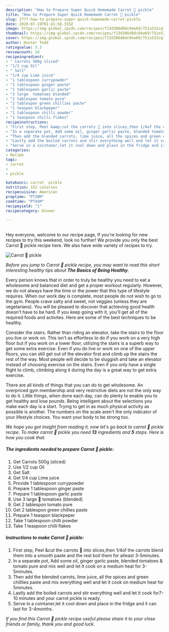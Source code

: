 ```yaml
---
description: "How to Prepare Super Quick Homemade Carrot 🥕 pickle"
title: "How to Prepare Super Quick Homemade Carrot 🥕 pickle"
slug: 2777-how-to-prepare-super-quick-homemade-carrot-pickle
date: 2020-07-19T01:41:56.333Z
image: https://img-global.cpcdn.com/recipes/f13d386d0dc04a69/751x532cq70/carrot-🥕-pickle-recipe-main-photo.jpg
thumbnail: https://img-global.cpcdn.com/recipes/f13d386d0dc04a69/751x532cq70/carrot-🥕-pickle-recipe-main-photo.jpg
cover: https://img-global.cpcdn.com/recipes/f13d386d0dc04a69/751x532cq70/carrot-🥕-pickle-recipe-main-photo.jpg
author: Hunter Todd
ratingvalue: 3.3
reviewcount: 14
recipeingredient:
- " Carrots 500g sliced"
- "1/2 cup Oil"
- " Salt"
- "1/4 cup Lime juice"
- "1 tablespoon currypowder"
- "1 tablespoon ginger paste"
- "1 tablespoon garlic paste"
- "3 large  tomatoes blended"
- "2 tablespon tomato pure"
- "2 tablespon green chillies paste"
- "1 teaspon blackpeper"
- "1 tablespoon chilli powder"
- "1 teaspoon chilli flakes"
recipeinstructions:
- "First step, Peel &amp;cut the carrots 🥕 into slices,then 1/4of the carrots blend them into a smooth paste and the rest boil them for atleast 3-5minutes."
- "In a separate pot, Add some oil, ginger garlic paste, blended tomatoes &amp; tomato pure and mix well and let it cook on a medium heat for 3-5minutes."
- "Then add the blended carrots, lime juice, all the spices and green chilllies paste and mix everything well and let it cook on medium heat for 5minutes."
- "Lastly add the boiled carrots and stir everything well and let it cook for7- 10 minutes and your carrot pickle is ready."
- "Serve in a cointaner,let it cool down and place in the fridge and it can last for 3-4months."
categories:
- Recipe
tags:
- carrot
- 
- pickle

katakunci: carrot  pickle 
nutrition: 152 calories
recipecuisine: American
preptime: "PT20M"
cooktime: "PT45M"
recipeyield: "1"
recipecategory: Dinner

---
```

<br>
Hey everyone, welcome to our recipe page, If you're looking for new recipes to try this weekend, look no further! We provide you only the best Carrot 🥕 pickle recipe here. We also have wide variety of recipes to try.
<br>


![Carrot 🥕 pickle](https://img-global.cpcdn.com/recipes/f13d386d0dc04a69/751x532cq70/carrot-🥕-pickle-recipe-main-photo.jpg)

<i>Before you jump to Carrot 🥕 pickle recipe, you may want to read this short interesting healthy tips about <strong>The Basics of Being Healthy</strong>.</i>

Every person knows that in order to truly be healthy you need to eat a wholesome and balanced diet and get a proper workout regularly. However, we do not always have the time or the power that this type of lifestyle requires. When our work day is complete, most people do not wish to go to the gym. People crave salty and sweet, not veggies (unless they are vegetarians). You will be pleased to discover that achieving good health doesn't have to be hard. If you keep going with it, you'll get all of the required foods and activites. Here are some of the best techniques to be healthy.

Consider the stairs. Rather than riding an elevator, take the stairs to the floor you live or work on. This isn't as effortless to do if you work on a very high floor but if you work on a lower floor, utilizing the stairs is a superb way to get some extra exercise. Even if you do live or work on one of the upper floors, you can still get out of the elevator first and climb up the stairs the rest of the way. Most people will decide to be sluggish and take an elevator instead of choosing exercise on the stairs. Even if you only have a single flight to climb, climbing along it during the day is a great way to get extra exercise. 

There are all kinds of things that you can do to get wholesome. An overpriced gym membership and very restrictive diets are not the only way to do it. Little things, when done each day, can do plenty to enable you to get healthy and lose pounds. Being intelligent about the selections you make each day is a start. Trying to get in as much physical activity as possible is another. The numbers on the scale aren't the only indicator of your lifestyle choices. You want your body to be strong too. 


<i>We hope you got insight from reading it, now let's go back to carrot 🥕 pickle recipe. To make carrot 🥕 pickle you need <strong>13</strong> ingredients and <strong>5</strong> steps. Here is how you cook that.
</i>

##### The ingredients needed to prepare Carrot 🥕 pickle:

1. Get  Carrots 500g (sliced)
1. Use 1/2 cup Oil
1. Get  Salt
1. Get 1/4 cup Lime juice
1. Provide 1 tablespoon currypowder
1. Prepare 1 tablespoon ginger paste
1. Prepare 1 tablespoon garlic paste
1. Use 3 large 🍅 tomatoes (blended)
1. Get 2 tablespon tomato pure
1. Get 2 tablespon green chillies paste
1. Prepare 1 teaspon blackpeper
1. Take 1 tablespoon chilli powder
1. Take 1 teaspoon chilli flakes


##### Instructions to make Carrot 🥕 pickle:

1. First step, Peel &amp;cut the carrots 🥕 into slices,then 1/4of the carrots blend them into a smooth paste and the rest boil them for atleast 3-5minutes.
1. In a separate pot, Add some oil, ginger garlic paste, blended tomatoes &amp; tomato pure and mix well and let it cook on a medium heat for 3-5minutes.
1. Then add the blended carrots, lime juice, all the spices and green chilllies paste and mix everything well and let it cook on medium heat for 5minutes.
1. Lastly add the boiled carrots and stir everything well and let it cook for7- 10 minutes and your carrot pickle is ready.
1. Serve in a cointaner,let it cool down and place in the fridge and it can last for 3-4months.


<i>If you find this Carrot 🥕 pickle recipe useful please share it to your close friends or family, thank you and good luck.</i>

